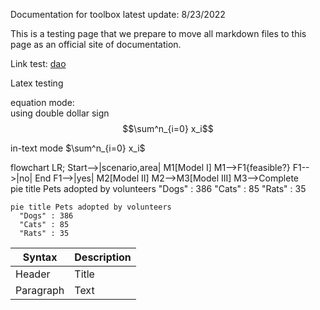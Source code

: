 Documentation for toolbox
latest update: 8/23/2022

This is a testing page that we prepare to move all markdown files to this page as an official site of documentation.

Link test: [dao](dao/index.md)

Latex testing

equation mode:  
using double dollar sign
$$\sum^n_{i=0} x_i$$


in-text mode  $\sum^n_{i=0} x_i$

<div class="mermaid">
  flowchart  LR;
    Start-->|scenario,area| M1[Model I] 
    M1-->F1{feasible?}
    F1-->|no| End
    F1-->|yes| M2[Model II]
    M2-->M3[Model III]
    M3-->Complete
</div>


<div class="mermaid">
pie title Pets adopted by volunteers
  "Dogs" : 386
  "Cats" : 85
  "Rats" : 35
</div>

```mermaid
pie title Pets adopted by volunteers
  "Dogs" : 386
  "Cats" : 85
  "Rats" : 35
```

| Syntax      | Description |
| ----------- | ----------- |
| Header      | Title       |
| Paragraph   | Text        |

